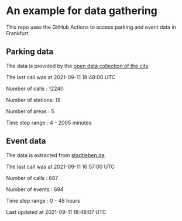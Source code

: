 # An example for data gathering

This repo uses the GitHub Actions to access parking and event data in Frankfurt.

## Parking data
The data is provided by the [open data collection of the city](https://www.offenedaten.frankfurt.de/).

The last call was at 2021-09-11 18:48:00 UTC

Number of calls   : 12240

Number of stations:    18

Number of areas   :     5

Time step range   :     4 -  2005 minutes


## Event data
The data is extracted from [stadtleben.de](https://stadtleben.de/frankfurt/).

The last call was at 2021-09-11 16:57:00 UTC

Number of calls   : 687

Number of events  : 694

Time step range   :   0 -  48 hours


Last updated at 2021-09-11 18:48:07 UTC
